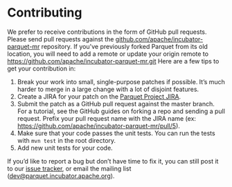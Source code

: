 # Contributing
We prefer to receive contributions in the form of GitHub pull requests. Please send pull requests against the [github.com/apache/incubator-parquet-mr](https://github.com/apache/incubator-parquet-mr) repository. If you've previously forked Parquet from its old location, you will need to add a remote or update your origin remote to https://github.com/apache/incubator-parquet-mr.git
Here are a few tips to get your contribution in:

  1. Break your work into small, single-purpose patches if possible. It’s much harder to merge in a large change with a lot of disjoint features.
  2. Create a JIRA for your patch on the [Parquet Project JIRA](https://issues.apache.org/jira/browse/PARQUET).
  3. Submit the patch as a GitHub pull request against the master branch. For a tutorial, see the GitHub guides on forking a repo and sending a pull request. Prefix your pull request name with the JIRA name (ex: https://github.com/apache/incubator-parquet-mr/pull/5).
  4. Make sure that your code passes the unit tests. You can run the tests with `mvn test` in the root directory. 
  5. Add new unit tests for your code. 

If you’d like to report a bug but don’t have time to fix it, you can still post it to our [issue tracker](https://issues.apache.org/jira/browse/PARQUET), or email the mailing list (dev@parquet.incubator.apache.org).
